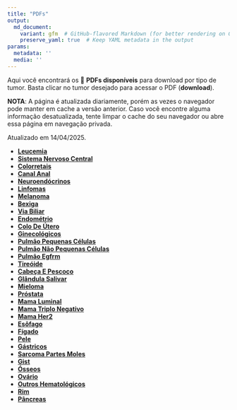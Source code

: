 ```yaml
---
title: "PDFs"
output: 
  md_document:
    variant: gfm  # GitHub-flavored Markdown (for better rendering on GitHub)
    preserve_yaml: true  # Keep YAML metadata in the output
params:
  metadata: ''
  media: ''
---
```


<script async src="https://scripts.simpleanalyticscdn.com/latest.js"></script>

Aqui você encontrará os 📝 **PDFs disponíveis** para download por tipo
de tumor. Basta clicar no tumor desejado para acessar o PDF
(**download**).

**NOTA**: A página é atualizada diariamente, porém as vezes o navegador
pode manter em cache a versão anterior. Caso você encontre alguma
informação desatualizada, tente limpar o cache do seu navegador ou abre
essa página em navegação privada.

Atualizado em 14/04/2025.

- [**Leucemia**](https://coeoralmeds-e768.restdb.io/media/67fca243f63b804800180c97?download=true)
- [**Sistema Nervoso
  Central**](https://coeoralmeds-e768.restdb.io/media/67fca244f63b804800180c9d?download=true)
- [**Colorretais**](https://coeoralmeds-e768.restdb.io/media/67fca246f63b804800180ca3?download=true)
- [**Canal
  Anal**](https://coeoralmeds-e768.restdb.io/media/67fca248f63b804800180ca5?download=true)
- [**Neuroendócrinos**](https://coeoralmeds-e768.restdb.io/media/67fca24af63b804800180ca7?download=true)
- [**Linfomas**](https://coeoralmeds-e768.restdb.io/media/67fca24bf63b804800180ca9?download=true)
- [**Melanoma**](https://coeoralmeds-e768.restdb.io/media/67fca24cf63b804800180cab?download=true)
- [**Bexiga**](https://coeoralmeds-e768.restdb.io/media/67fca24df63b804800180cad?download=true)
- [**Via
  Biliar**](https://coeoralmeds-e768.restdb.io/media/67fca24ef63b804800180cae?download=true)
- [**Endométrio**](https://coeoralmeds-e768.restdb.io/media/67fca24ff63b804800180cb0?download=true)
- [**Colo De
  Útero**](https://coeoralmeds-e768.restdb.io/media/67fca250f63b804800180cb2?download=true)
- [**Ginecológicos**](https://coeoralmeds-e768.restdb.io/media/67fca252f63b804800180cb4?download=true)
- [**Pulmão Pequenas
  Células**](https://coeoralmeds-e768.restdb.io/media/67fca253f63b804800180cb6?download=true)
- [**Pulmão Não Pequenas
  Células**](https://coeoralmeds-e768.restdb.io/media/67fca254f63b804800180cb8?download=true)
- [**Pulmão
  Egfrm**](https://coeoralmeds-e768.restdb.io/media/67fca255f63b804800180cba?download=true)
- [**Tireóide**](https://coeoralmeds-e768.restdb.io/media/67fca257f63b804800180cbe?download=true)
- [**Cabeça E
  Pescoço**](https://coeoralmeds-e768.restdb.io/media/67fca258f63b804800180cc0?download=true)
- [**Glândula
  Salivar**](https://coeoralmeds-e768.restdb.io/media/67fca259f63b804800180cc2?download=true)
- [**Mieloma**](https://coeoralmeds-e768.restdb.io/media/67fca25bf63b804800180cc4?download=true)
- [**Próstata**](https://coeoralmeds-e768.restdb.io/media/67fca25cf63b804800180cc6?download=true)
- [**Mama
  Luminal**](https://coeoralmeds-e768.restdb.io/media/67fca25ef63b804800180cca?download=true)
- [**Mama Triplo
  Negativo**](https://coeoralmeds-e768.restdb.io/media/67fca25ff63b804800180ccc?download=true)
- [**Mama
  Her2**](https://coeoralmeds-e768.restdb.io/media/67fca260f63b804800180cce?download=true)
- [**Esôfago**](https://coeoralmeds-e768.restdb.io/media/67fca261f63b804800180cd0?download=true)
- [**Fígado**](https://coeoralmeds-e768.restdb.io/media/67fca263f63b804800180cd2?download=true)
- [**Pele**](https://coeoralmeds-e768.restdb.io/media/67fca264f63b804800180cd4?download=true)
- [**Gástricos**](https://coeoralmeds-e768.restdb.io/media/67fca265f63b804800180cd6?download=true)
- [**Sarcoma Partes
  Moles**](https://coeoralmeds-e768.restdb.io/media/67fca266f63b804800180cd8?download=true)
- [**Gist**](https://coeoralmeds-e768.restdb.io/media/67fca267f63b804800180cda?download=true)
- [**Ósseos**](https://coeoralmeds-e768.restdb.io/media/67fca268f63b804800180cdc?download=true)
- [**Ovário**](https://coeoralmeds-e768.restdb.io/media/67fca269f63b804800180cde?download=true)
- [**Outros
  Hematológicos**](https://coeoralmeds-e768.restdb.io/media/67fca26bf63b804800180ce0?download=true)
- [**Rim**](https://coeoralmeds-e768.restdb.io/media/67fca26cf63b804800180ce2?download=true)
- [**Pâncreas**](https://coeoralmeds-e768.restdb.io/media/67fca26df63b804800180ce4?download=true)
